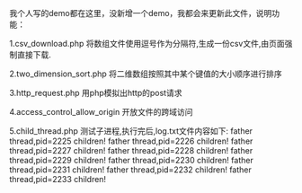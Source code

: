 
我个人写的demo都在这里，没新增一个demo，我都会来更新此文件，说明功能：

1.csv_download.php
将数组文件使用逗号作为分隔符,生成一份csv文件,由页面强制直接下载.

2.two_dimension_sort.php
将二维数组按照其中某个键值的大小顺序进行排序

3.http_request.php
用php模拟出http的post请求

4.access_control_allow_origin
开放文件的跨域访问

5.child_thread.php
测试子进程,执行完后,log.txt文件内容如下:
father thread,pid=2225
children!
father thread,pid=2226
children!
father thread,pid=2227
children!
father thread,pid=2228
children!
father thread,pid=2229
children!
father thread,pid=2230
children!
father thread,pid=2231
children!
father thread,pid=2232
children!
father thread,pid=2233
children!
